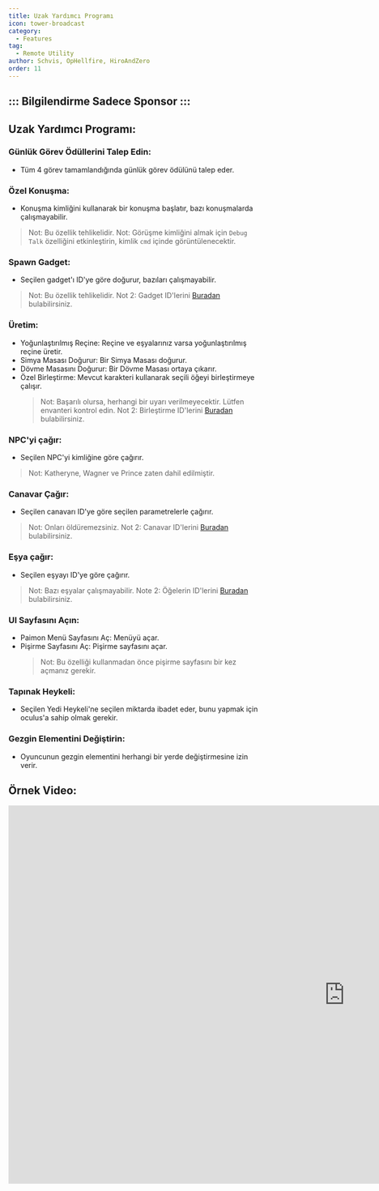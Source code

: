```yaml
---
title: Uzak Yardımcı Programı
icon: tower-broadcast
category:
  - Features
tag:
  - Remote Utility
author: Schvis, OpHellfire, HiroAndZero
order: 11
---
```

::: Bilgilendirme Sadece Sponsor
:::
---
## Uzak Yardımcı Programı:
### Günlük Görev Ödüllerini Talep Edin:
- Tüm 4 görev tamamlandığında günlük görev ödülünü talep eder.
### Özel Konuşma:
- Konuşma kimliğini kullanarak bir konuşma başlatır, bazı konuşmalarda çalışmayabilir.
> Not: Bu özellik tehlikelidir.
> Not: Görüşme kimliğini almak için `Debug Talk` özelliğini etkinleştirin, kimlik `cmd` içinde görüntülenecektir.
### Spawn Gadget:
- Seçilen gadget'ı ID'ye göre doğurur, bazıları çalışmayabilir.
> Not: Bu özellik tehlikelidir.
> Not 2: Gadget ID'lerini [Buradan](https://github.com/jie65535/GrasscutterCommandGenerator/blob/main/Source/GrasscutterTools/Resources/en-us/Gadget.txt) bulabilirsiniz.
### Üretim:
- Yoğunlaştırılmış Reçine: Reçine ve eşyalarınız varsa yoğunlaştırılmış reçine üretir.
- Simya Masası Doğurur: Bir Simya Masası doğurur.
- Dövme Masasını Doğurur: Bir Dövme Masası ortaya çıkarır.
- Özel Birleştirme: Mevcut karakteri kullanarak seçili öğeyi birleştirmeye çalışır.
    > Not: Başarılı olursa, herhangi bir uyarı verilmeyecektir. Lütfen envanteri kontrol edin.
    > Not 2: Birleştirme ID'lerini [Buradan](https://github.com/jie65535/GrasscutterCommandGenerator/blob/main/Source/GrasscutterTools/Resources/en-us/Item.txt) bulabilirsiniz.
### NPC'yi çağır:
- Seçilen NPC'yi kimliğine göre çağırır.
> Not: Katheryne, Wagner ve Prince zaten dahil edilmiştir.
### Canavar Çağır:
- Seçilen canavarı ID'ye göre seçilen parametrelerle çağırır.
> Not: Onları öldüremezsiniz.
> Not 2: Canavar ID'lerini [Buradan](https://github.com/jie65535/GrasscutterCommandGenerator/blob/main/Source/GrasscutterTools/Resources/en-us/Monsters.txt) bulabilirsiniz.
### Eşya çağır:
- Seçilen eşyayı ID'ye göre çağırır.
> Not: Bazı eşyalar çalışmayabilir.
> Note 2: Öğelerin ID'lerini [Buradan](https://github.com/jie65535/GrasscutterCommandGenerator/blob/main/Source/GrasscutterTools/Resources/en-us/Item.txt) bulabilirsiniz.
### UI Sayfasını Açın:
- Paimon Menü Sayfasını Aç: Menüyü açar.
- Pişirme Sayfasını Aç: Pişirme sayfasını açar.
    > Not: Bu özelliği kullanmadan önce pişirme sayfasını bir kez açmanız gerekir.
### Tapınak Heykeli:
- Seçilen Yedi Heykeli'ne seçilen miktarda ibadet eder, bunu yapmak için oculus'a sahip olmak gerekir.
### Gezgin Elementini Değiştirin:
- Oyuncunun gezgin elementini herhangi bir yerde değiştirmesine izin verir.

## Örnek Video:

<div class="iframe-container"><iframe width="1328" height="747" src="https://www.youtube.com/embed/XGztUEy82sE?list=PL5eI1Tb64p56g27qfYk7VuFTz4FK6YrKa" title="Korepi - Remote Utilities (Sponsor)" frameborder="0" allow="accelerometer; autoplay; clipboard-write; encrypted-media; gyroscope; picture-in-picture; web-share" referrerpolicy="strict-origin-when-cross-origin" allowfullscreen></iframe></div>
